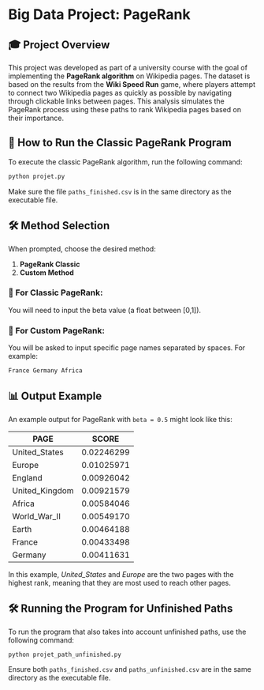 # Big Data Project: PageRank

## 🎓 Project Overview

This project was developed as part of a university course with the goal of implementing the **PageRank algorithm** on Wikipedia pages. The dataset is based on the results from the **Wiki Speed Run** game, where players attempt to connect two Wikipedia pages as quickly as possible by navigating through clickable links between pages. This analysis simulates the PageRank process using these paths to rank Wikipedia pages based on their importance.

## 🚀 How to Run the Classic PageRank Program

To execute the classic PageRank algorithm, run the following command:
```bash
python projet.py
```
Make sure the file `paths_finished.csv` is in the same directory as the executable file.

## 🛠 Method Selection

When prompted, choose the desired method:
1. **PageRank Classic**
2. **Custom Method**

### 🔹 For Classic PageRank:
You will need to input the beta value (a float between [0,1]).

### 🔹 For Custom PageRank:
You will be asked to input specific page names separated by spaces. For example:
```bash
France Germany Africa
```

## 📊 Output Example

An example output for PageRank with `beta = 0.5` might look like this:

| **PAGE**          | **SCORE** |
|-------------------|------------|
| United_States     | 0.02246299 |
| Europe            | 0.01025971 |
| England           | 0.00926042 |
| United_Kingdom    | 0.00921579 |
| Africa            | 0.00584046 |
| World_War_II      | 0.00549170 |
| Earth             | 0.00464188 |
| France            | 0.00433498 |
| Germany           | 0.00411631 |

In this example, *United_States* and *Europe* are the two pages with the highest rank, meaning that they are most used to reach other pages.

## 🛠 Running the Program for Unfinished Paths

To run the program that also takes into account unfinished paths, use the following command:
```bash
python projet_path_unfinished.py
```
Ensure both `paths_finished.csv` and `paths_unfinished.csv` are in the same directory as the executable file.
